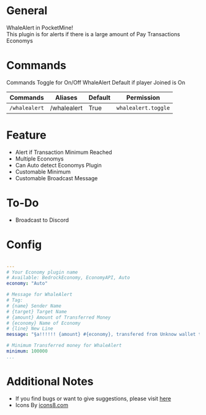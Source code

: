 # General
WhaleAlert in PocketMine!</br>
This plugin is for alerts if there is a large amount of Pay Transactions Economys

# Commands

Commands Toggle for On/Off WhaleAlert
Default if player Joined is On

Commands | Aliases | Default | Permission
--- | --- | --- | ---
`/whalealert` | /whalealert | True | `whalealert.toggle`

# Feature
- Alert if Transaction Minimum Reached
- Multiple Economys
- Can Auto detect Economys Plugin
- Customable Minimum
- Customable Broadcast Message

# To-Do
- Broadcast to Discord

# Config

``` YAML

---
# Your Economy plugin name
# Available: BedrockEconomy, EconomyAPI, Auto
economy: "Auto"

# Message for WhaleAlert
# Tag:
# {name} Sender Name
# {target} Target Name
# {amount} Amount of Transferred Money
# {economy} Name of Economy
# {line} New Line
message: "§a!!!!!! {amount} #{economy}, transfered from Unknow wallet to Unknow wallet"

# Minimum Transferred money for WhaleAlert
minimum: 100000
...
```

# Additional Notes

- If you find bugs or want to give suggestions, please visit [here](https://github.com/MulqiGaming64/WhaleAlert/issues)
- Icons By [icons8.com](https://icons8.com)
